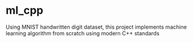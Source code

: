 # ml_cpp
Using MNIST handwritten digit dataset, this project implements machine learning algorithm from scratch using modern C++ standards
